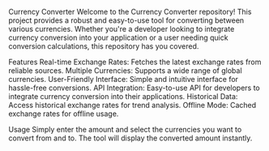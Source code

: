 Currency Converter
Welcome to the Currency Converter repository! This project provides a robust and easy-to-use tool for converting between various currencies. Whether you're a developer looking to integrate currency conversion into your application or a user needing quick conversion calculations, this repository has you covered.

Features
Real-time Exchange Rates: Fetches the latest exchange rates from reliable sources.
Multiple Currencies: Supports a wide range of global currencies.
User-Friendly Interface: Simple and intuitive interface for hassle-free conversions.
API Integration: Easy-to-use API for developers to integrate currency conversion into their applications.
Historical Data: Access historical exchange rates for trend analysis.
Offline Mode: Cached exchange rates for offline usage.

Usage
Simply enter the amount and select the currencies you want to convert from and to. The tool will display the converted amount instantly. 
